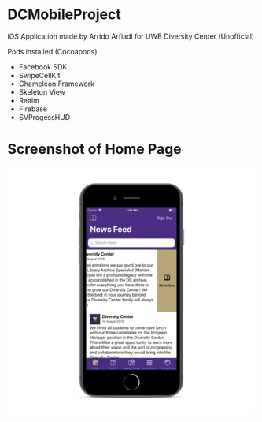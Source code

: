# DCMobileProject

iOS Application made by Arrido Arfiadi for UWB Diversity Center (Unofficial)

Pods installed (Cocoapods):
* Facebook SDK
* SwipeCellKit
* Chameleon Framework
* Skeleton View
* Realm 
* Firebase
* SVProgessHUD

# Screenshot of Home Page
![](https://github.com/arridoarfiadi/DCMobileProject/blob/master/previewFeed.png)
